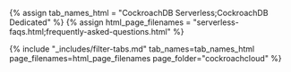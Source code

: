 {% assign tab_names_html = "CockroachDB Serverless;CockroachDB Dedicated" %}
{% assign html_page_filenames = "serverless-faqs.html;frequently-asked-questions.html" %}

{% include "_includes/filter-tabs.md" tab_names=tab_names_html page_filenames=html_page_filenames page_folder="cockroachcloud" %}

